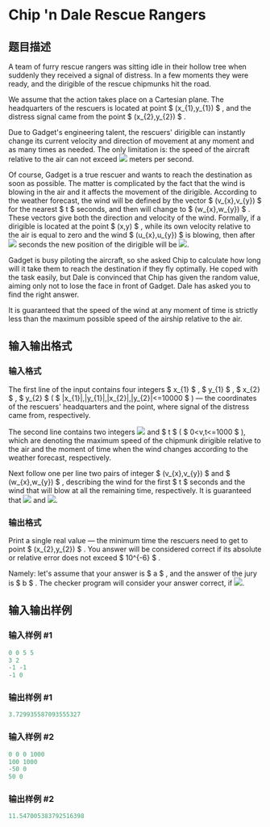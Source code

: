 # Chip &#039;n Dale Rescue Rangers

## 题目描述

A team of furry rescue rangers was sitting idle in their hollow tree when suddenly they received a signal of distress. In a few moments they were ready, and the dirigible of the rescue chipmunks hit the road.

We assume that the action takes place on a Cartesian plane. The headquarters of the rescuers is located at point $ (x_{1},y_{1}) $ , and the distress signal came from the point $ (x_{2},y_{2}) $ .

Due to Gadget's engineering talent, the rescuers' dirigible can instantly change its current velocity and direction of movement at any moment and as many times as needed. The only limitation is: the speed of the aircraft relative to the air can not exceed ![](https://cdn.luogu.com.cn/upload/vjudge_pic/CF590B/6e379c3308354b493704199b16dc74165fb16811.png) meters per second.

Of course, Gadget is a true rescuer and wants to reach the destination as soon as possible. The matter is complicated by the fact that the wind is blowing in the air and it affects the movement of the dirigible. According to the weather forecast, the wind will be defined by the vector $ (v_{x},v_{y}) $ for the nearest $ t $ seconds, and then will change to $ (w_{x},w_{y}) $ . These vectors give both the direction and velocity of the wind. Formally, if a dirigible is located at the point $ (x,y) $ , while its own velocity relative to the air is equal to zero and the wind $ (u_{x},u_{y}) $ is blowing, then after ![](https://cdn.luogu.com.cn/upload/vjudge_pic/CF590B/40aada82b80fa3feaf1f5e750e4e826e2e120886.png) seconds the new position of the dirigible will be ![](https://cdn.luogu.com.cn/upload/vjudge_pic/CF590B/bc7276f23bb07c26b0c84c4df4a1a3b739d5836b.png).

Gadget is busy piloting the aircraft, so she asked Chip to calculate how long will it take them to reach the destination if they fly optimally. He coped with the task easily, but Dale is convinced that Chip has given the random value, aiming only not to lose the face in front of Gadget. Dale has asked you to find the right answer.

It is guaranteed that the speed of the wind at any moment of time is strictly less than the maximum possible speed of the airship relative to the air.

## 输入输出格式

### 输入格式

The first line of the input contains four integers $ x_{1} $ , $ y_{1} $ , $ x_{2} $ , $ y_{2} $ ( $ |x_{1}|,|y_{1}|,|x_{2}|,|y_{2}|<=10000 $ ) — the coordinates of the rescuers' headquarters and the point, where signal of the distress came from, respectively.

The second line contains two integers ![](https://cdn.luogu.com.cn/upload/vjudge_pic/CF590B/6e379c3308354b493704199b16dc74165fb16811.png) and $ t $ ( $ 0&lt;v,t<=1000 $ ), which are denoting the maximum speed of the chipmunk dirigible relative to the air and the moment of time when the wind changes according to the weather forecast, respectively.

Next follow one per line two pairs of integer $ (v_{x},v_{y}) $ and $ (w_{x},w_{y}) $ , describing the wind for the first $ t $ seconds and the wind that will blow at all the remaining time, respectively. It is guaranteed that ![](https://cdn.luogu.com.cn/upload/vjudge_pic/CF590B/77498d5270b13c87f7008af149ffd02dbff34b3d.png) and ![](https://cdn.luogu.com.cn/upload/vjudge_pic/CF590B/c234f4e51da1884d831d83cbfdd0aff37566d59a.png).

### 输出格式

Print a single real value — the minimum time the rescuers need to get to point $ (x_{2},y_{2}) $ . You answer will be considered correct if its absolute or relative error does not exceed $ 10^{-6} $ .

Namely: let's assume that your answer is $ a $ , and the answer of the jury is $ b $ . The checker program will consider your answer correct, if ![](https://cdn.luogu.com.cn/upload/vjudge_pic/CF590B/259203790d90e969d73ec841bd0673c1e8e7d69a.png).

## 输入输出样例

### 输入样例 #1

```cpp
0 0 5 5
3 2
-1 -1
-1 0

```
### 输出样例 #1

```cpp
3.729935587093555327

```
### 输入样例 #2

```cpp
0 0 0 1000
100 1000
-50 0
50 0

```
### 输出样例 #2

```cpp
11.547005383792516398

```
